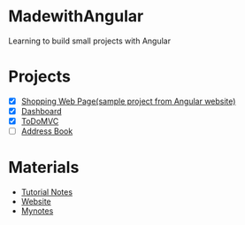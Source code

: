# MadewithAngular
Learning to build small projects with Angular

# Projects
- [X] [Shopping Web Page(sample project from Angular website)](https://github.com/Lizhao-Liu/MadewithAngular/tree/main/ShoppingPage)
- [X] [Dashboard](https://github.com/Lizhao-Liu/MadewithAngular/tree/main/dashboard)
- [X] [ToDoMVC](https://github.com/Lizhao-Liu/MadewithAngular/tree/main/TodoMVC)
- [ ] [Address Book](https://github.com/Lizhao-Liu/MadewithAngular/tree/main/%E9%80%9A%E8%AE%AF%E5%BD%95%E6%A1%88%E4%BE%8B)

# Materials
- [Tutorial Notes](https://github.com/Lizhao-Liu/MadewithAngular/tree/main/Notes)
- [Website](https://angular.io/start)
- [Mynotes](https://www.notion.so/Angular-aa742678c81a45599df631d6fb1aa235)
